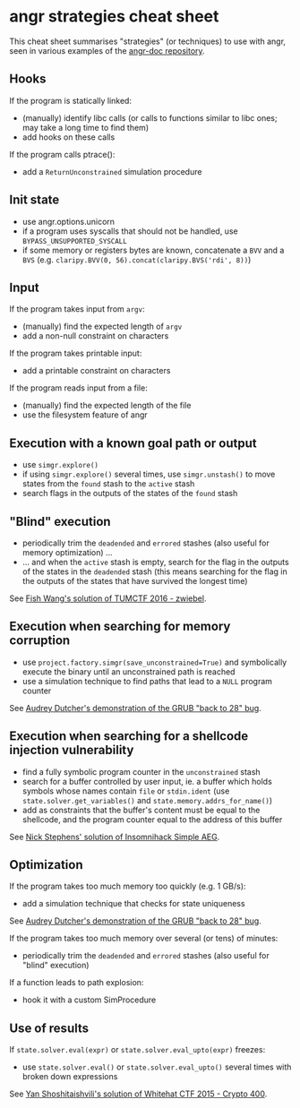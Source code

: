 angr strategies cheat sheet
===========================

This cheat sheet summarises "strategies" (or techniques) to use with angr, seen in various examples of the
[angr-doc repository](https://github.com/angr/angr-doc).

Hooks
-----
If the program is statically linked:

- (manually) identify libc calls (or calls to functions similar to libc ones; may take a long time to find them)
- add hooks on these calls

If the program calls ptrace():

- add a `ReturnUnconstrained` simulation procedure

Init state
----------
- use angr.options.unicorn
- if a program uses syscalls that should not be handled, use `BYPASS_UNSUPPORTED_SYSCALL`
- if some memory or registers bytes are known, concatenate a `BVV` and a `BVS` (e.g.
  `claripy.BVV(0, 56).concat(claripy.BVS('rdi', 8))`)

Input
-----
If the program takes input from `argv`:

- (manually) find the expected length of `argv`
- add a non-null constraint on characters

If the program takes printable input:

- add a printable constraint on characters

If the program reads input from a file:

- (manually) find the expected length of the file
- use the filesystem feature of angr

Execution with a known goal path or output
------------------------------------------
- use `simgr.explore()`
- if using `simgr.explore()` several times, use `simgr.unstash()` to move states from the `found` stash to the `active`
  stash
- search flags in the outputs of the states of the `found` stash

"Blind" execution
-----------------
- periodically trim the `deadended` and `errored` stashes (also useful for memory optimization) ...
- ... and when the `active` stash is empty, search for the flag in the outputs of the states in the `deadended` stash
  (this means searching for the flag in the outputs of the states that have survived the longest time)

See [Fish Wang's solution of TUMCTF 2016 - zwiebel](
https://github.com/angr/angr-doc/tree/master/examples/tumctf2016_zwiebel/solve.py).

Execution when searching for memory corruption
----------------------------------------------
- use `project.factory.simgr(save_unconstrained=True)` and symbolically execute the binary until an unconstrained path
  is reached
- use a simulation technique to find paths that lead to a `NULL` program counter

See [Audrey Dutcher's demonstration of the GRUB "back to 28" bug](
https://github.com/angr/angr-doc/tree/master/examples/grub/solve.py).

Execution when searching for a shellcode injection vulnerability
----------------------------------------------------------------
- find a fully symbolic program counter in the `unconstrained` stash
- search for a buffer controlled by user input, ie. a buffer which holds symbols whose names contain `file` or
  `stdin.ident` (use `state.solver.get_variables()` and `state.memory.addrs_for_name()`)
- add as constraints that the buffer's content must be equal to the shellcode, and the program counter equal to the
  address of this buffer

See [Nick Stephens' solution of Insomnihack Simple AEG](
https://github.com/angr/angr-doc/tree/master/examples/insomnihack_aeg/solve.py).

Optimization
------------
If the program takes too much memory too quickly (e.g. 1 GB/s):

- add a simulation technique that checks for state uniqueness

See [Audrey Dutcher's demonstration of the GRUB "back to 28" bug](
https://github.com/angr/angr-doc/tree/master/examples/grub/solve.py).

If the program takes too much memory over several (or tens) of minutes:

- periodically trim the `deadended` and `errored` stashes (also useful for "blind" execution)

If a function leads to path explosion:

- hook it with a custom SimProcedure

Use of results
--------------
If `state.solver.eval(expr)` or `state.solver.eval_upto(expr)` freezes:

- use `state.solver.eval()` or `state.solver.eval_upto()` several times with broken down expressions

See [Yan Shoshitaishvili's solution of Whitehat CTF 2015 - Crypto 400](
https://github.com/angr/angr-doc/tree/master/examples/whitehat_crypto400/solve.py).
